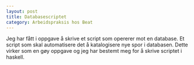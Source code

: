 ```yaml
---
layout: post
title: Databasescriptet 
category: Arbeidspraksis hos Beat
---
```


Jeg har fått i oppgave å skrive et script som opererer mot en
database. Et script som skal automatisere det å katalogisere nye spor i
databasen. Dette virker som en gøy oppgave og jeg har bestemt meg for å
skrive scriptet i haskell.
